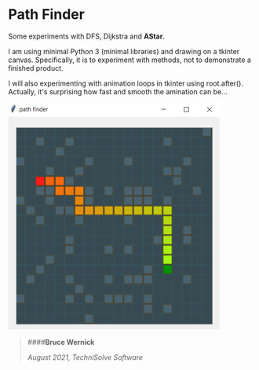 # Path Finder

Some experiments with DFS, Dijkstra and **AStar**.

I am using minimal Python 3 (minimal libraries) and drawing on a tkinter canvas.
Specifically, it is to experiment with methods, not to demonstrate a finished product.

I will also experimenting with animation loops in tkinter using root.after().
Actually, it's surprising how fast and smooth the amination can be...


 ![Image of grid](screen_shot.png)
 


>####**Bruce Wernick**
> 
>_August 2021, TechniSolve Software_
>
